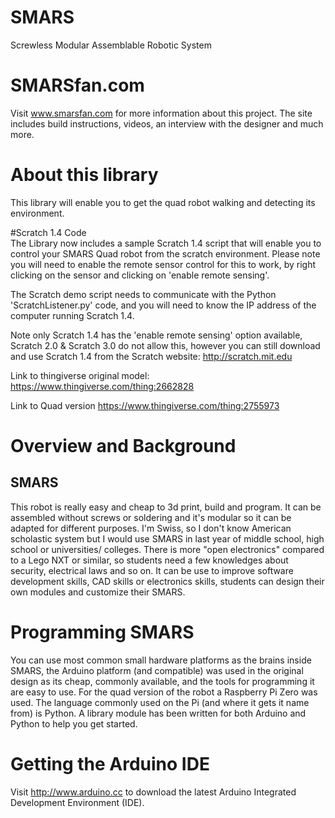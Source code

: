 # SMARS
Screwless Modular Assemblable Robotic System

# SMARSfan.com
Visit www.smarsfan.com for more information about this project. The site includes build instructions, videos, an interview with the designer and much more.

# About this library
This library will enable you to get the quad robot walking and detecting its environment.

#Scratch 1.4 Code  
The Library now includes a sample Scratch 1.4 script that will enable you to control your SMARS Quad robot from the scratch environment. Please note you will need to enable the remote sensor control for this to work, by right clicking on the sensor and clicking on 'enable remote sensing'.

The Scratch demo script needs to communicate with the Python 'ScratchListener.py' code, and you will need to know the IP address of the computer running Scratch 1.4.

Note only Scratch 1.4 has the 'enable remote sensing' option available, Scratch 2.0 & Scratch 3.0 do not allow this, however you can still download and use Scratch 1.4 from the Scratch website: http://scratch.mit.edu

Link to thingiverse original model:
https://www.thingiverse.com/thing:2662828

Link to Quad version
https://www.thingiverse.com/thing:2755973

# Overview and Background
## SMARS

This robot is really easy and cheap to 3d print, build and program. It can be assembled without screws or soldering and it's modular so it can be adapted for different purposes. I'm Swiss, so I don't know American scholastic system but I would use SMARS in last year of middle school, high school or universities/ colleges. There is more "open electronics" compared to a Lego NXT or similar, so students need a few knowledges about security, electrical laws and so on. It can be use to improve software development skills, CAD skills or electronics skills, students can design their own modules and customize their SMARS.

# Programming SMARS
You can use most common small hardware platforms as the brains inside SMARS, the Arduino platform (and compatible) was used in the original design as its cheap, commonly available, and the tools for programming it are easy to use. For the quad version of the robot a Raspberry Pi Zero was used. The language commonly used on the Pi (and where it gets it name from) is Python. A library module has been written for both Arduino and Python to help you get started.

# Getting the Arduino IDE
Visit http://www.arduino.cc to download the latest Arduino Integrated Development Environment (IDE).
